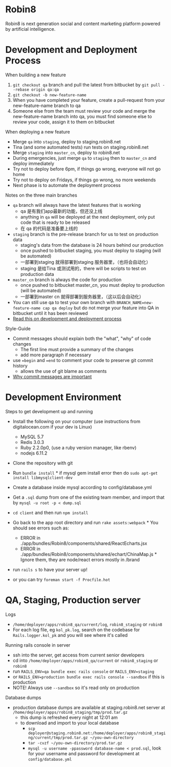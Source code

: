 Robin8
======
Robin8 is next generation social and content marketing platform powered
by artificial intelligence.

# Development and Deployment Process

  When building a new feature

  1. `git checkout qa` branch and pull the latest from bitbucket by
     `git pull --rebase origin qa:qa`
  2. `git checkout -b new-feature-name`
  3. When you have completed your feature, create a pull-request from your
     new-feature-name branch to qa
  4. Someone else from the team must review your code and merge the
     new-feature-name branch into qa, you must find someone else to review
     your code, assign it to them on bitbucket

  When deploying a new feature

  * Merge `qa` into `staging`, deploy to staging.robin8.net
  * Tina (and some automated tests) run tests on staging.robin8.net
  * Merge `staging` into `master_cn`, deploy to robin8.net
  * During emergencies, just merge `qa` to `staging` then to `master_cn` and
    deploy immediately
  * Try not to deploy before 6pm, if things go wrong, everyone will not go
     home
  * Try not to deploy on Fridays, if things go wrong, no more weekends
  * Next phase is to automate the deployment process

  Notes on the three main branches

  * `qa` branch will always have the latest features that is working
    * qa 是有我们app最新的功能，但还没上线
    * anything in `qa` will be deployed at the next deployment, only put code
      that is ready to be released
    * 在 qa 的代码是准备要上线的
  * `staging` branch is the pre-release branch for us to test on production data
    * staging's data from the database is 24 hours behind our production
    * once pushed to bitbucket staging, you must deploy to staging (will be
      automated)
    * 一部署到staging 就得部署到staging 服务器里，（也将会自动化）
    * staging 是给Tina 或测试用的，there will be scripts to test on production
      data
  * `master_cn` branch is always the code for production
    * once pushed to bitbucket master_cn, you must deploy to production (will be
      automated)
    * 一部署到master cn 就得部署到服务器里，（这以后会自动化）
  * You can still use qa to test your own branch with
    `BRANCH_NAME=new-feature-name cap qa deploy` but do not merge your feature
    into QA in bitbucket until it has been reviewed
  * [Read this on development and deployment process](http://dltj.org/article/software-development-practice/)

  Style-Guide

  * Commit messages should explain both the "what", "why" of code changes
    * The first line must provide a summary of the changes
    * add more paragraph if necessary
  * use `=begin` and `=end` to comment your code to preserve git commit history
    * allows the use of git blame as comments
  * [Why commit messages are important](http://tbaggery.com/2008/04/19/a-note-about-git-commit-messages.html)

# Development Environment

  Steps to get development up and running

  * Install the following on your computer (use instructions from digitalocean.com if your dev is Linux)
    * MySQL 5.7
    * Redis 3.0.3
    * Ruby 2.2.0p0, (use a ruby version manager, like rbenv)
    * nodejs 6.11.2

  *  Clone the repository with git
  *  Run `bundle install`
    * if mysql gem install error then do `sudo apt-get install libmysqlclient-dev`
  *  Create a database inside mysql according to config/database.yml
  *  Get a `.sql` dump from one of the existing team member, and import that by
     `mysql -u root -p < dump.sql`
  *  `cd client` and then run `npm install`
  *  Go back to the app root directory and run `rake assets:webpack`
    * You should see errors such as:
      * ERROR in ./app/bundles/Robin8/components/shared/ReactEcharts.jsx
      * ERROR in ./app/bundles/Robin8/components/shared/echart/ChinaMap.js
    * Ignore them, they are node/react errors mostly in /brand
  * run `rails s` to have your server up!
  * or you can try `foreman start -f Procfile.hot`


# QA, Staging, Production server

  Logs
  * `/home/deployer/apps/robin8_qa/current/log`, `robin8_staging` or `robin8`
  * For each log file, eg `kol_pk.log`, search on the codebase for
    `Rails.logger.kol_pk` and you will see where it's called

  Running rails console in server

  * ssh into the server, get access from current senior developers
  * cd into `/home/deployer/apps/robin8_qa/current` or `robin8_staging` or
    `robin8`
  * run `RAILS_ENV=qa bundle exec rails console` or `RAILS_ENV=staging`
  * or `RAILS_ENV=production bundle exec rails console --sandbox` if this is production
  * NOTE! Always use `--sandbox` so it's read only on production

  Database dumps

  * production database dumps are available at staging.robin8.net server at
    `/home/deployer/apps/robin8_staging/tmp/prod.tar.gz`
    * this dump is refreshed every night at 12:01 am
    * to download and import to your local database
      * `scp deployer@staging.robin8.net:/home/deployer/apps/robin8_staging/current/tmp/prod.tar.gz
        ~/you-own-directory`
      * `tar -cvzf ~/you-own-directory/prod.tar.gz`
      * `mysql -u username -ppassword database-name < prod.sql`, look for your
        username and password for development at `config/database.yml`
